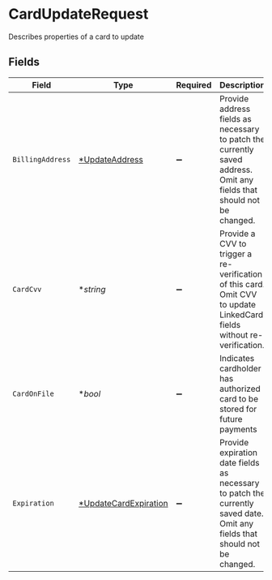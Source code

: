 # CardUpdateRequest

Describes properties of a card to update


## Fields

| Field                                                                                                                        | Type                                                                                                                         | Required                                                                                                                     | Description                                                                                                                  | Example                                                                                                                      |
| ---------------------------------------------------------------------------------------------------------------------------- | ---------------------------------------------------------------------------------------------------------------------------- | ---------------------------------------------------------------------------------------------------------------------------- | ---------------------------------------------------------------------------------------------------------------------------- | ---------------------------------------------------------------------------------------------------------------------------- |
| `BillingAddress`                                                                                                             | [*UpdateAddress](../../models/shared/updateaddress.md)                                                                       | :heavy_minus_sign:                                                                                                           | Provide address fields as necessary to patch the currently saved address. <br/>Omit any fields that should not be changed.<br/> |                                                                                                                              |
| `CardCvv`                                                                                                                    | **string*                                                                                                                    | :heavy_minus_sign:                                                                                                           | Provide a CVV to trigger a re-verification of this card. <br/>Omit CVV to update LinkedCard fields without re-verification.<br/> | 123                                                                                                                          |
| `CardOnFile`                                                                                                                 | **bool*                                                                                                                      | :heavy_minus_sign:                                                                                                           | Indicates cardholder has authorized card to be stored for future payments                                                    |                                                                                                                              |
| `Expiration`                                                                                                                 | [*UpdateCardExpiration](../../models/shared/updatecardexpiration.md)                                                         | :heavy_minus_sign:                                                                                                           | Provide expiration date fields as necessary to patch the currently saved date. <br/>Omit any fields that should not be changed.<br/> |                                                                                                                              |
